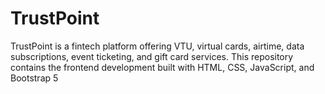 # TrustPoint
TrustPoint is a fintech platform offering VTU, virtual cards, airtime, data subscriptions, event ticketing, and gift card services. This repository contains the frontend development built with HTML, CSS, JavaScript, and Bootstrap 5

